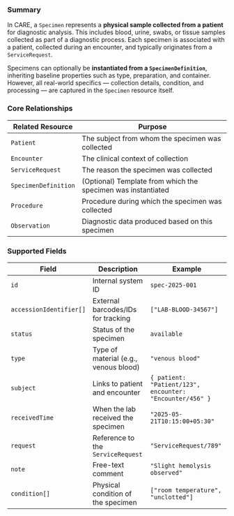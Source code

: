### Summary

In CARE, a `Specimen` represents a **physical sample collected from a patient** for diagnostic analysis. This includes blood, urine, swabs, or tissue samples collected as part of a diagnostic process. Each specimen is associated with a patient, collected during an encounter, and typically originates from a `ServiceRequest`.

Specimens can optionally be **instantiated from a `SpecimenDefinition`**, inheriting baseline properties such as type, preparation, and container. However, all real-world specifics — collection details, condition, and processing — are captured in the `Specimen` resource itself.

### Core Relationships

| Related Resource     | Purpose                                                      |
| -------------------- | ------------------------------------------------------------ |
| `Patient`            | The subject from whom the specimen was collected             |
| `Encounter`          | The clinical context of collection                           |
| `ServiceRequest`     | The reason the specimen was collected                        |
| `SpecimenDefinition` | (Optional) Template from which the specimen was instantiated |
| `Procedure`          | Procedure during which the specimen was collected            |
| `Observation`        | Diagnostic data produced based on this specimen              |

### Supported Fields

| Field                   | Description                           | Example                                                  |
| ----------------------- | ------------------------------------- | -------------------------------------------------------- |
| `id`                    | Internal system ID                    | `spec-2025-001`                                          |
| `accessionIdentifier[]` | External barcodes/IDs for tracking    | `["LAB-BLOOD-34567"]`                                    |
| `status`                | Status of the specimen                | `available`                                              |
| `type`                  | Type of material (e.g., venous blood) | `"venous blood"`                                         |
| `subject`               | Links to patient and encounter        | `{ patient: "Patient/123", encounter: "Encounter/456" }` |
| `receivedTime`          | When the lab received the specimen    | `"2025-05-21T10:15:00+05:30"`                            |
| `request`               | Reference to the `ServiceRequest`     | `"ServiceRequest/789"`                                   |
| `note`                  | Free-text comment                     | `"Slight hemolysis observed"`                            |
| `condition[]`           | Physical condition of the specimen    | `["room temperature", "unclotted"]`                      |

